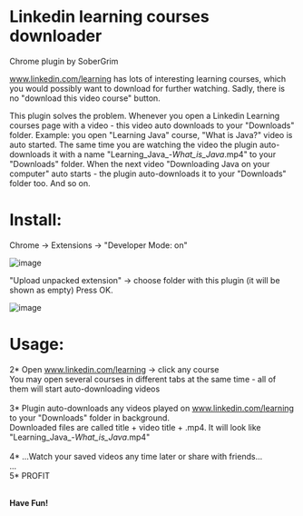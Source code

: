 # Linkedin learning courses downloader
Chrome plugin by SoberGrim

www.linkedin.com/learning has lots of interesting learning courses, which you would possibly want to download for further watching.
Sadly, there is no "download this video course" button.

This plugin solves the problem. Whenever you open a Linkedin Learning courses page with a video - this video auto downloads to your "Downloads" folder.
Example: you open "Learning Java" course, "What is Java?" video is auto started. The same time you are watching the video the plugin auto-downloads it with a name "Learning_Java_-_What_is_Java_.mp4" to
your "Downloads" folder. When the next video "Downloading Java on your computer" auto starts - the plugin auto-downloads it to your "Downloads" folder too. And so on.

# Install:
Chrome -> Extensions -> "Developer Mode: on"

![image](https://user-images.githubusercontent.com/12745995/139560473-7a8ce50d-4a16-4e69-8e76-721ca10c7792.png)

"Upload unpacked extension" -> choose folder with this plugin (it will be shown as empty) Press OK.

![image](https://user-images.githubusercontent.com/12745995/139560543-d136493f-2805-416d-b9fa-295530c722b9.png)

# Usage:

2* Open www.linkedin.com/learning -> click any course<br> 
You may open several courses in different tabs at the same time - all of them will start auto-downloading videos<br><br>
3* Plugin auto-downloads any videos played on www.linkedin.com/learning to your "Downloads" folder in background.<br>
Downloaded files are called title + video title + .mp4. It will look like "Learning_Java_-_What_is_Java_.mp4"<br><br>
4* ...Watch your saved videos any time later or share with friends...<br>
...<br>
5* PROFIT<br><br>

<b>Have Fun!<b>

